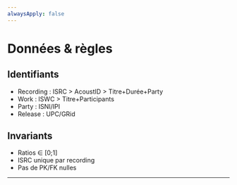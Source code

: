 ```yaml
---
alwaysApply: false
---
```


# Données & règles

## Identifiants
- Recording : ISRC > AcoustID > Titre+Durée+Party  
- Work : ISWC > Titre+Participants  
- Party : ISNI/IPI  
- Release : UPC/GRid  

## Invariants
- Ratios ∈ [0;1]  
- ISRC unique par recording  
- Pas de PK/FK nulles  

---